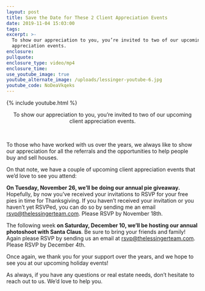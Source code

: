 ```yaml
---
layout: post
title: Save the Date for These 2 Client Appreciation Events
date: 2019-11-04 15:03:00
tags:
excerpt: >-
  To show our appreciation to you, you’re invited to two of our upcoming client
  appreciation events.
enclosure:
pullquote:
enclosure_type: video/mp4
enclosure_time:
use_youtube_image: true
youtube_alternate_image: /uploads/lessinger-youtube-6.jpg
youtube_code: NoDeaVkqeks
---
```


{% include youtube.html %}

<center>To show our appreciation to you, you&rsquo;re invited to two of our upcoming client appreciation events.</center>

&nbsp;

To those who have worked with us over the years, we always like to show our appreciation for all the referrals and the opportunities to help people buy and sell houses.

On that note, we have a couple of upcoming client appreciation events that we’d love to see you attend:

**On Tuesday, November 26, we’ll be doing our annual pie giveaway.** Hopefully, by now you’ve received your invitations to RSVP for your free pies in time for Thanksgiving. If you haven’t received your invitation or you haven’t yet RSVPed, you can do so by sending me an email rsvp@thelessingerteam.com. Please RSVP by November 18th.

The following week **on Saturday, December 10, we’ll be hosting our annual photoshoot with Santa Claus**. Be sure to bring your friends and family\! Again please RSVP by sending us an email at rsvp@thelessingerteam.com. Please RSVP by December 4th.&nbsp;

Once again, we thank you for your support over the years, and we hope to see you at our upcoming holiday events\!

As always, if you have any questions or real estate needs, don’t hesitate to reach out to us. We’d love to help you.

&nbsp;